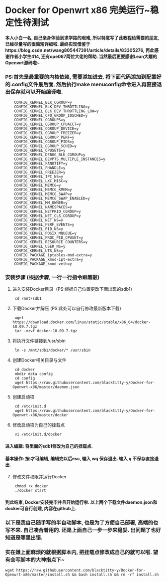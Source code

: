Docker for Openwrt x86 完美运行~稳定性待测试
====


#### 本人小白一名, 自己亲身体验到求学路的艰难, 所以特意写了此教程给需要的朋友, 已经尽量写的很简短详细啦. 最终实现借鉴于https://blog.csdn.net/wang805447391/article/details/83305276, 再此感谢作者小学生414, 还有ope087两位大佬的帮助. 当然最后更要感谢Lean大雕的Openwrt源码啦~



### PS:首先是最重要的内核依赖, 需要添加进去. 将下面代码添加到配置好的.config文件最后面, 然后执行make menuconfig命令进入再直接退出保存就可以开始编译啦.
		CONFIG_KERNEL_BLK_CGROUP=y
		CONFIG_KERNEL_BLK_DEV_THROTTLING=y
		CONFIG_KERNEL_BLK_DEV_THROTTLING_LOW=y
		CONFIG_KERNEL_CFQ_GROUP_IOSCHED=y
		CONFIG_KERNEL_CGROUPS=y
		CONFIG_KERNEL_CGROUP_CPUACCT=y
		CONFIG_KERNEL_CGROUP_DEVICE=y
		CONFIG_KERNEL_CGROUP_FREEZER=y
		CONFIG_KERNEL_CGROUP_PERF=y
		CONFIG_KERNEL_CGROUP_PIDS=y
		CONFIG_KERNEL_CGROUP_SCHED=y
		CONFIG_KERNEL_CPUSETS=y
		CONFIG_KERNEL_DEBUG_BLK_CGROUP=y
		CONFIG_KERNEL_DEVPTS_MULTIPLE_INSTANCES=y
		CONFIG_KERNEL_FANOTIFY=y
		CONFIG_KERNEL_FHANDLE=y
		CONFIG_KERNEL_FREEZER=y
		CONFIG_KERNEL_IPC_NS=y
		CONFIG_KERNEL_LXC_MISC=y
		CONFIG_KERNEL_MEMCG=y
		CONFIG_KERNEL_MEMCG_KMEM=y
		CONFIG_KERNEL_MEMCG_SWAP=y
		CONFIG_KERNEL_MEMCG_SWAP_ENABLED=y
		CONFIG_KERNEL_MM_OWNER=y
		CONFIG_KERNEL_NAMESPACES=y
		CONFIG_KERNEL_NETPRIO_CGROUP=y
		CONFIG_KERNEL_NET_CLS_CGROUP=y
		CONFIG_KERNEL_NET_NS=y
		CONFIG_KERNEL_PERF_EVENTS=y
		CONFIG_KERNEL_PID_NS=y
		CONFIG_KERNEL_POSIX_MQUEUE=y
		CONFIG_KERNEL_PROC_PID_CPUSET=y
		CONFIG_KERNEL_RESOURCE_COUNTERS=y
		CONFIG_KERNEL_USER_NS=y
		CONFIG_KERNEL_UTS_NS=y
		CONFIG_PACKAGE_iptables-mod-extra=y
		CONFIG_PACKAGE_kmod-ipt-extra=y
		CONFIG_PACKAGE_kmod-veth=y





### 安装步骤 (根据步骤, 一行一行指令跟着敲)

1. 进入安装Docker目录（PS:根据自己位置更改下面出现的sdb1）

		cd /mnt/sdb1

2. 下载Docker并解压 (PS:此处可以自行修改最新版本下载)

		wget https://download.docker.com/linux/static/stable/x86_64/docker-18.09.7.tgz
		tar -xzvf docker-18.09.7.tgz

3. 将执行文件链接到/usr/sbin

		ln -s /mnt/sdb1/docker/* /usr/sbin

4. 创建Docker相关目录与文件

		cd docker
		mkdir data config
		cd config
		wget https://raw.githubusercontent.com/blacktitty-y/Docker-for-Openwrt-x86/master/daemon.json

5. 创建启动项

		cd /etc/init.d
		wget https://raw.githubusercontent.com/blacktitty-y/Docker-for-Openwrt-x86/master/docker

6. 修改启动项为自己的挂载点

		vi /etc/init.d/docker


#### 进入编辑: 将里面的sdb1修改为自己的挂载点. 
#### 基本操作: 按i才可编辑, 编辑完以后esc, 输入 wq 保存退出. 输入 q 不保存直接退出.


7. 修改文件权限并运行Docker

		chmod +x docker
		./docker start


#### 到此结束, Docker安装完毕并且开始运行啦. 以上两个下载文件daemon.json和docker可自行创建, 内容在github上.



### 以下是我自己随手写的半自动脚本, 也是为了方便自己部署, 高端的也写不来. 自己凑合着用的. 还是上面自己一步一步来稳妥. 出问题了也好知道是哪里出错.

### 实在嫌上面麻烦的就根据脚本内, 把挂载点修改成自己的就可以啦. 望有会写脚本的大神指点下~

	wget https://raw.githubusercontent.com/blacktitty-y/Docker-for-Openwrt-x86/master/install.sh && bash install.sh && rm -rf install.sh
